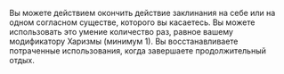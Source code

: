 Вы можете действием окончить действие заклинания на себе или на одном согласном существе, которого вы касаетесь. Вы можете использовать это умение количество раз, равное вашему модификатору Харизмы (минимум 1). Вы восстанавливаете потраченные использования, когда завершаете продолжительный отдых.